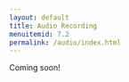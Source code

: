 ```yaml
---
layout: default
title: Audio Recording
menuitemid: 7.2
permalink: /audio/index.html
---
```


Coming soon!